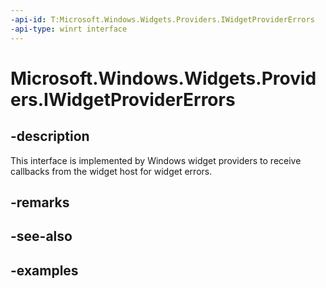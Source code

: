 ```yaml
---
-api-id: T:Microsoft.Windows.Widgets.Providers.IWidgetProviderErrors
-api-type: winrt interface
---
```


# Microsoft.Windows.Widgets.Providers.IWidgetProviderErrors

<!--
public interface IWidgetProviderErrors
-->


## -description

This interface is implemented by Windows widget providers to receive callbacks from the widget host for widget errors.

## -remarks

## -see-also

## -examples



